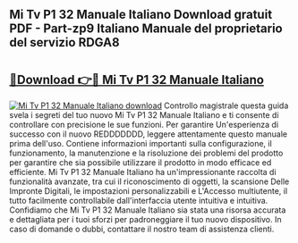 ## Mi Tv P1 32 Manuale Italiano Download gratuit PDF - Part-zp9 Italiano Manuale del proprietario del servizio RDGA8

# <h2><a href="http://dfc0pl4.blite.top/?on=Mi+Tv+P1+32+Manuale+Italiano">🔗Download 👉🔴 Mi Tv P1 32 Manuale Italiano</a></h2>

[![Mi Tv P1 32 Manuale Italiano download](https://i.imgur.com/lujVjoI.png)](http://dfc0pl4.blite.top/?on=Mi+Tv+P1+32+Manuale+Italiano)
Controllo magistrale questa guida svela i segreti del tuo nuovo Mi Tv P1 32 Manuale Italiano e ti consente di controllare con precisione le sue funzioni. Per garantire Un'esperienza di successo con il nuovo REDDDDDDD, leggere attentamente questo manuale prima dell'uso. Contiene informazioni importanti sulla configurazione, il funzionamento, la manutenzione e la risoluzione dei problemi del prodotto per garantire che sia possibile utilizzare il prodotto in modo efficace ed efficiente. Mi Tv P1 32 Manuale Italiano ha un'impressionante raccolta di funzionalità avanzate, tra cui il riconoscimento di oggetti, la scansione Delle Impronte Digitali, le impostazioni personalizzabili e L'Accesso multiutente, il tutto facilmente controllabile dall'interfaccia utente intuitiva e intuitiva. Confidiamo che Mi Tv P1 32 Manuale Italiano sia stata una risorsa accurata e dettagliata per i tuoi sforzi per padroneggiare il tuo nuovo dispositivo. In caso di domande o dubbi, contattare il nostro team di assistenza clienti.
